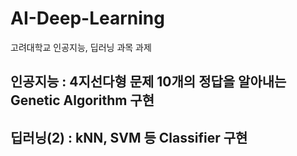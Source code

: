 # AI-Deep-Learning
고려대학교 인공지능, 딥러닝 과목 과제

## 인공지능 : 4지선다형 문제 10개의 정답을 알아내는 Genetic Algorithm 구현

## 딥러닝(2) : kNN, SVM 등 Classifier 구현
